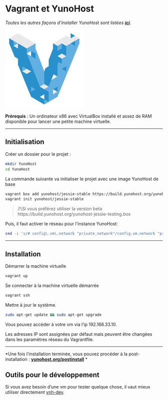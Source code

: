 # Vagrant et YunoHost

*Toutes les autres façons d’installer YunoHost sont listées **[ici](/install_fr)**.*

<img src="/images/vagrant.png" width=250>

**Prérequis** : Un ordinateur x86 avec VirtualBox installé et assez de RAM disponible pour lancer une petite machine virtuelle.

---

## Initialisation

Créer un dossier pour le projet :
```bash
mkdir YunoHost
cd YunoHost
```

La commande suivante va initialiser le projet avec une image YunoHost de base
```bash
vagrant box add yunohost/jessie-stable https://build.yunohost.org/yunohost-jessie-stable.box --provider virtualbox
vagrant init yunohost/jessie-stable
```
<blockquote>
<span class="text-warning">/!\</span>Si vous préférez utiliser la version beta https://build.yunohost.org/yunohost-jessie-testing.box
</blockquote>

Puis, il faut activer le réseau pour l'instance YunoHost:
```bash
sed -i 's/# config\.vm\.network "private_network"/config.vm.network "private_network"/' Vagrantfile
```

---

## Installation

Démarrer la machine virtuelle
```bash
vagrant up
```

Se connecter à la machine virtuelle démarrée
```bash
vagrant ssh
```

Mettre à jour le système.
```bash
sudo apt-get update && sudo apt-get upgrade
```

Vous pouvez accéder à votre vm via l’ip 192.168.33.10.

Les adresses IP sont assignées par défaut mais peuvent être changées dans les paramètres réseau du Vagrantfile.

---

*Une fois l’installation terminée, vous pouvez procéder à la post-installation : **[yunohost.org/postinstall](/postinstall_fr)** *


## Outils pour le développement 

Si vous avez besoin d’une vm pour tester quelque chose, il vaut mieux utiliser directement [ynh-dev](https://github.com/yunohost/ynh-dev).

